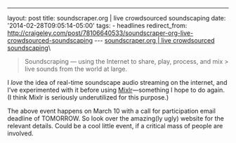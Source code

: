 ---
layout: post 
title: soundscraper.org | live crowdsourced soundscaping 
date: '2014-02-28T09:05:14-05:00' 
tags: - headlines 
redirect_from: http://craigeley.com/post/78106640533/soundscraper-org-live-crowdsourced-soundscaping 
--- [soundscraper.org | live crowdsourced soundscaping](http://www.soundscraper.org/)\

> Soundscraping — using the Internet to share, play, process, and mix > live sounds from the world at large.

I *love* the idea of real-time soundscape audio streaming on the internet, and I’ve experimented with it before using [Mixlr](http://mixlr.com/)—something I hope to do again. (I think Mixlr is seriously underutilized for this purpose.)

The above event happens on March 10 with a call for participation email deadline of TOMORROW. So look over the amazing(ly ugly) website for the relevant details. Could be a cool little event, if a critical mass of people are involved.

